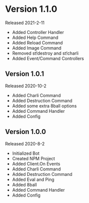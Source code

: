 # Version 1.1.0
Released 2021-2-11

* Added Controller Handler
* Added Help Command
* Added Reload Command
* Added Image Command
* Removed st!destroy and st!charli
* Added Event/Command Controllers

## Version 1.0.1
Released 2020-10-2

* Added Charli Command
* Added Destruction Command
* Added some extra 8ball options
* Added Command Handler
* Added Config

## Version 1.0.0
Released 2020-8-2

* Initialized Bot
* Created NPM Project
* Added Client.On Events
* Added Charli Command
* Added Destruction Command
* Added Eval and Ping
* Added 8ball
* Added Command Handler
* Added Config
